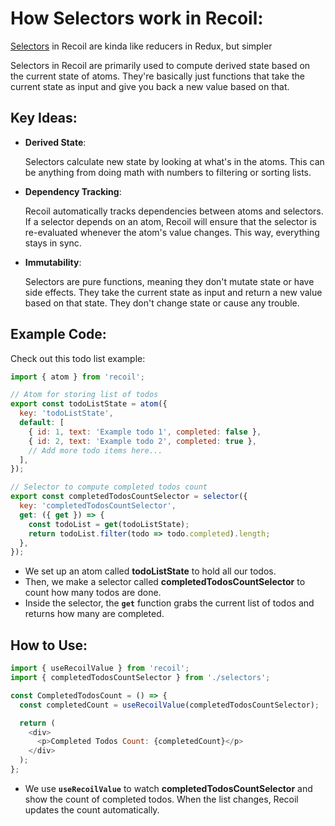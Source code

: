 # How Selectors work in Recoil:

[Selectors](https://recoiljs.org/docs/basic-tutorial/selectors) in Recoil are kinda like reducers in Redux, but simpler

Selectors in Recoil are primarily used to compute derived state based on the current state of atoms. They're basically just functions that take the current state as input and give you back a new value based on that.

## Key Ideas:

 - __Derived State__:

   Selectors calculate new state by looking at what's in the atoms. This can be anything from doing math with numbers to filtering or sorting lists.

- __Dependency Tracking__:

    Recoil automatically tracks dependencies between atoms and selectors. If a selector depends on an atom, Recoil will ensure that the selector is re-evaluated whenever the atom's value changes. This way, everything stays in sync.

- __Immutability__:

    Selectors are pure functions, meaning they don't mutate state or have side effects. They take the current state as input and return a new value based on that state. They don't change state or cause any trouble. 


## Example Code:

Check out this todo list example:

```javascript
import { atom } from 'recoil';

// Atom for storing list of todos
export const todoListState = atom({
  key: 'todoListState',
  default: [
    { id: 1, text: 'Example todo 1', completed: false },
    { id: 2, text: 'Example todo 2', completed: true },
    // Add more todo items here...
  ],
});

// Selector to compute completed todos count
export const completedTodosCountSelector = selector({
  key: 'completedTodosCountSelector',
  get: ({ get }) => {
    const todoList = get(todoListState);
    return todoList.filter(todo => todo.completed).length;
  },
});

```
  - We set up an atom called __todoListState__ to hold all our todos.
  - Then, we make a selector called __completedTodosCountSelector__ to count how many todos are done.
  - Inside the selector, the __`get`__ function grabs the current list of todos and returns how many are completed.

## How to Use:


```javascript
import { useRecoilValue } from 'recoil';
import { completedTodosCountSelector } from './selectors';

const CompletedTodosCount = () => {
  const completedCount = useRecoilValue(completedTodosCountSelector);

  return (
    <div>
      <p>Completed Todos Count: {completedCount}</p>
    </div>
  );
};

```
  - We use __`useRecoilValue`__ to watch __completedTodosCountSelector__ and show the count of completed todos. When the list changes, Recoil updates the count automatically.
